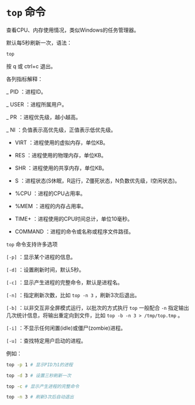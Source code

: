 # `top` 命令

查看CPU、内存使用情况，类似Windows的任务管理器。

默认每5秒刷新一次，语法：

```bash
top
```

按 q 或 ctrl+c 退出。

各列指标解释：

_ PID ：进程ID。

_ USER ：进程所属用户。

_ PR ：进程优先级，越小越高。

_ NI ：负值表示高优先级，正值表示低优先级。

- VIRT ：进程使用的虚拟内存，单位KB。

- RES ：进程使用的物理内存，单位KB。

- SHR ：进程使用的共享内存，单位KB。

- S ：进程状态(S休眠，R运行，Z僵死状态，N负数优先级，I空闲状态)。

- %CPU ：进程的CPU占用率。

- %MEM ：进程的内存占用率。

- TIME+ ：进程使用的CPU时间总计，单位10毫秒。

- COMMAND ：进程的命令或名称或程序文件路径。

`top` 命令支持许多选项

`[-p]` ：显示某个进程的信息。

`[-d]` ：设置刷新时间，默认5秒。

`[-c]` ：显示产生进程的完整命令，默认是进程名。

`[-n]` ：指定刷新次数，比如 `top -n 3` ，刷新3次后退出。

`[-b]` ：以非交互非全屏模式运行，以批次的方式执行 `top` 一般配合 `-n` 指定输出几次统计信息，将输出重定向到文件，比如 `top -b -n 3 > /tmp/top.tmp` 。

`[-i]` ：不显示任何闲置(idle)或僵尸(zombie)进程。

`[-u]` ：查找特定用户启动的进程。

例如：

```bash
top -p 1 # 显示PID为1的进程

top -d 3 # 设置三秒刷新一次

top -c # 显示产生进程的完整命令

top -n 3 # 刷新3次后自动退出


```
